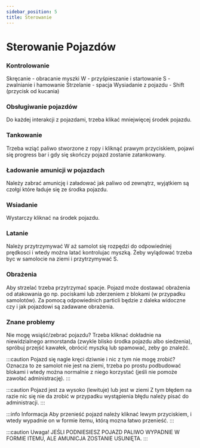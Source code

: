 ```yaml
---
sidebar_position: 5
title: Sterowanie
---
```


# Sterowanie Pojazdów

### Kontrolowanie
Skręcanie - obracanie myszki
W - przyśpieszanie i startowanie
S - zwalnianie i hamowanie
Strzelanie - spacja
Wysiadanie z pojazdu - Shift (przycisk od kucania)

### Obsługiwanie pojazdów
Do każdej interakcji z pojazdami, trzeba klikać mniejwięcej środek pojazdu.

### Tankowanie
Trzeba wziąć paliwo stworzone z ropy i kliknąć prawym przyciskiem, pojawi się progress bar i gdy się skończy pojazd zostanie zatankowany.

### Ładowanie amunicji w pojazdach
Należy zabrać amunicję i załadować jak paliwo od zewnątrz, wyjątkiem są czołgi które ładuje się ze środka pojazdu.

### Wsiadanie
Wystarczy kliknać na środek pojazdu.

### Latanie
Należy przytrzymywać W aż samolot się rozpędzi do odpowiedniej prędkosci i wtedy można latać kontrolujac myszką. Żeby wylądować trzeba byc w samolocie na ziemi i przytrzymywać S.

### Obrażenia
Aby strzelać trzeba przytrzymać spacje. Pojazd może dostawać obrażenia od atakowania go np. pociskami lub zderzeniem z blokami (w przypadku samolotów). Za pomocą odpowiednich particli będzie z daleka widoczne czy i jak pojazdowi są zadawane obrażenia.

### Znane problemy
Nie mogę wsiąść/zebrać pojazdu?
Trzeba kliknać dokładnie na niewidzialnego armorstanda (zwykle blisko środka pojazdu albo siedzenia), spróbuj przejść kawałek, obrócić myszką lub spamować, zeby go znaleźć.

:::caution Pojazd się nagle kręci dziwnie i nic z tym nie mogę zrobić?
Oznacza to ze samolot nie jest na ziemi, trzeba po prostu podbudować blokami i wtedy można normalnie z niego korzystać (jeśli nie pomoże zawołać administrację).
:::

:::caution Pojazd jest za wysoko (lewituje) lub jest w ziemi
Z tym błędem na razie nic się nie da zrobić w przypadku wystąpienia błędu należy pisać do administracji.
:::

:::info Informacja
Aby przenieść pojazd należy kliknać lewym przyciskiem, i wtedy wypadnie on w formie itemu, którą mozna łatwo przenieść.
:::

:::caution Uwaga!
JEŚLI PODNIESIESZ POJAZD PALIWO WYPADNIE W FORMIE ITEMU, ALE AMUNICJA ZOSTANIE USUNIĘTA.
:::